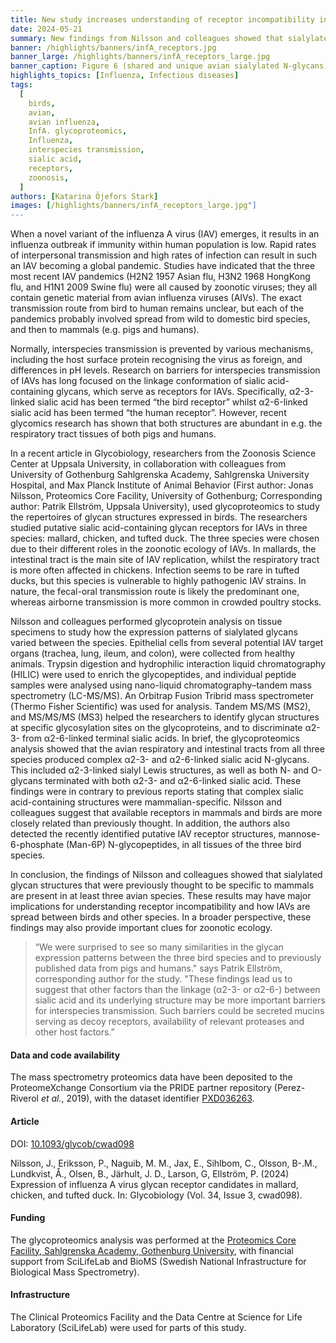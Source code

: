 ```yaml
---
title: New study increases understanding of receptor incompatibility in transmission of influenza A virus between species
date: 2024-05-21
summary: New findings from Nilsson and colleagues showed that sialylated glycan structures, previously thought to be exclusive to mammals, are present in the three avian species studied.
banner: /highlights/banners/infA_receptors.jpg
banner_large: /highlights/banners/infA_receptors_large.jpg
banner_caption: Figure 6 (shared and unique avian sialylated N-glycans) from Nilsson et al. (2024).
highlights_topics: [Influenza, Infectious diseases]
tags:
  [
    birds,
    avian,
    avian influenza,
    InfA. glycoproteomics,
    Influenza,
    interspecies transmission,
    sialic acid,
    receptors,
    zoonosis,
  ]
authors: [Katarina Öjefors Stark]
images: [/highlights/banners/infA_receptors_large.jpg"]
---
```


When a novel variant of the influenza A virus (IAV) emerges, it results in an influenza outbreak if immunity within human population is low. Rapid rates of interpersonal transmission and high rates of infection can result in such an IAV becoming a global pandemic. Studies have indicated that the three most recent IAV pandemics (H2N2 1957 Asian flu, H3N2 1968 HongKong flu, and H1N1 2009 Swine flu) were all caused by zoonotic viruses; they all contain genetic material from avian influenza viruses (AIVs). The exact transmission route from bird to human remains unclear, but each of the pandemics probably involved spread from wild to domestic bird species, and then to mammals (e.g. pigs and humans).

Normally, interspecies transmission is prevented by various mechanisms, including the host surface protein recognising the virus as foreign, and differences in pH levels. Research on barriers for interspecies transmission of IAVs has long focused on the linkage conformation of sialic acid-containing glycans, which serve as receptors for IAVs. Specifically, α2-3-linked sialic acid has been termed “the bird receptor” whilst α2-6-linked sialic acid has been termed “the human receptor”. However, recent glycomics research has shown that both structures are abundant in e.g. the respiratory tract tissues of both pigs and humans.

In a recent article in Glycobiology, researchers from the Zoonosis Science Center at Uppsala University, in collaboration with colleagues from University of Gothenburg Sahlgrenska Academy, Sahlgrenska University Hospital, and Max Planck Institute of Animal Behavior (First author: Jonas Nilsson, Proteomics Core Facility, University of Gothenburg; Corresponding author: Patrik Ellström, Uppsala University), used glycoproteomics to study the repertoires of glycan structures expressed in birds. The researchers studied putative sialic acid-containing glycan receptors for IAVs in three species: mallard, chicken, and tufted duck. The three species were chosen due to their different roles in the zoonotic ecology of IAVs. In mallards, the intestinal tract is the main site of IAV replication, whilst the respiratory tract is more often affected in chickens. Infection seems to be rare in tufted ducks, but this species is vulnerable to highly pathogenic IAV strains. In nature, the fecal-oral transmission route is likely the predominant one, whereas airborne transmission is more common in crowded poultry stocks.

Nilsson and colleagues performed glycoprotein analysis on tissue specimens to study how the expression patterns of sialylated glycans varied between the species. Epithelial cells from several potential IAV target organs (trachea, lung, ileum, and colon), were collected from healthy animals. Trypsin digestion and hydrophilic interaction liquid chromatography (HILIC) were used to enrich the glycopeptides, and individual peptide samples were analysed using nano-liquid chromatography–tandem mass spectrometry (LC-MS/MS). An Orbitrap Fusion Tribrid mass spectrometer (Thermo Fisher Scientific) was used for analysis. Tandem MS/MS (MS2), and MS/MS/MS (MS3) helped the researchers to identify glycan structures at specific glycosylation sites on the glycoproteins, and to discriminate α2-3- from α2-6-linked terminal sialic acids. In brief, the glycoproteomics analysis showed that the avian respiratory and intestinal tracts from all three species produced complex α2-3- and α2-6-linked sialic acid N-glycans. This included α2-3-linked sialyl Lewis structures, as well as both N- and O-glycans terminated with both α2-3- and α2-6-linked sialic acid. These findings were in contrary to previous reports stating that complex sialic acid-containing structures were mammalian-specific. Nilsson and colleagues suggest that available receptors in mammals and birds are more closely related than previously thought. In addition, the authors also detected the recently identified putative IAV receptor structures, mannose-6-phosphate (Man-6P) N-glycopeptides, in all tissues of the three bird species.

In conclusion, the findings of Nilsson and colleagues showed that sialylated glycan structures that were previously thought to be specific to mammals are present in at least three avian species. These results may have major implications for understanding receptor incompatibility and how IAVs are spread between birds and other species. In a broader perspective, these findings may also provide important clues for zoonotic ecology.

> “We were surprised to see so many similarities in the glycan expression patterns between the three bird species and to previously published data from pigs and humans." says Patrik Ellström, corresponding author for the study. "These findings lead us to suggest that other factors than the linkage (α2-3- or α2-6-) between sialic acid and its underlying structure may be more important barriers for interspecies transmission. Such barriers could be secreted mucins serving as decoy receptors, availability of relevant proteases and other host factors.”

#### Data and code availability

The mass spectrometry proteomics data have been deposited to the ProteomeXchange Consortium via the PRIDE partner repository (Perez-Riverol _et al._, 2019), with the dataset identifier [PXD036263](https://www.ebi.ac.uk/pride/archive/projects/PXD036263).

#### Article

DOI: [10.1093/glycob/cwad098](https://doi.org/10.1093/glycob/cwad098)

Nilsson, J., Eriksson, P., Naguib, M. M., Jax, E., Sihlbom, C., Olsson, B-.M., Lundkvist, Å., Olsen, B., Järhult, J. D., Larson, G, Ellström, P. (2024) Expression of influenza A virus glycan receptor candidates in mallard, chicken, and tufted duck. In: Glycobiology (Vol. 34, Issue 3, cwad098).

#### Funding

The glycoproteomics analysis was performed at the [Proteomics Core Facility, Sahlgrenska Academy, Gothenburg University](https://www.gu.se/en/core-facilities/infrastructure-at-core-facilities/proteomics-pcf), with financial support from SciLifeLab and BioMS (Swedish National Infrastructure for Biological Mass Spectrometry).

#### Infrastructure

The Clinical Proteomics Facility and the Data Centre at Science for Life Laboratory (SciLifeLab) were used for parts of this study.
